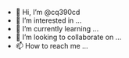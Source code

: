- 👋 Hi, I’m @cq390cd
- 👀 I’m interested in ...
- 🌱 I’m currently learning ...
- 💞️ I’m looking to collaborate on ...
- 📫 How to reach me ...

<!---
cq390cd/cq390cd is a ✨ special ✨ repository because its `README.md` (this file) appears on your GitHub profile.
You can click the Preview link to take a look at your changes.
--->
